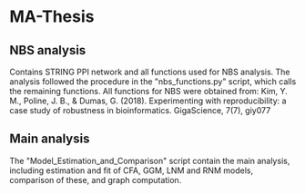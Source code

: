 # MA-Thesis

## NBS analysis 
Contains STRING PPI network and all functions used for NBS analysis. 
The analysis followed the procedure in the "nbs_functions.py" script, which calls the remaining functions. 
All functions for NBS were obtained from: Kim, Y. M., Poline, J. B., & Dumas, G. (2018). Experimenting with reproducibility: a case study of robustness in bioinformatics. GigaScience, 7(7), giy077

## Main analysis 
The "Model_Estimation_and_Comparison" script contain the main analysis, including estimation and fit of CFA, GGM, LNM and RNM models, comparison of these, and graph computation. 

